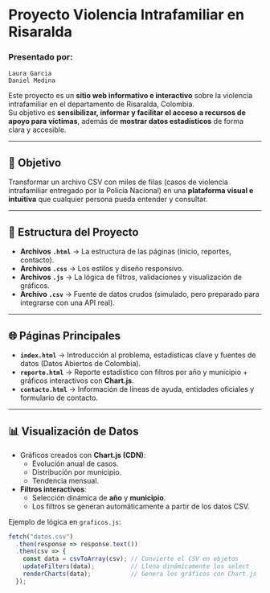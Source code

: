 # Proyecto Violencia Intrafamiliar en Risaralda

### Presentado por:
    Laura Garcia
    Daniel Medina

Este proyecto es un **sitio web informativo e interactivo** sobre la violencia intrafamiliar en el departamento de Risaralda, Colombia.  
Su objetivo es **sensibilizar, informar y facilitar el acceso a recursos de apoyo para víctimas**, además de **mostrar datos estadísticos** de forma clara y accesible.

---

## 🎯 Objetivo
Transformar un archivo CSV con miles de filas (casos de violencia intrafamiliar entregado por la Policía Nacional) en una **plataforma visual e intuitiva** que cualquier persona pueda entender y consultar.

---

## 📂 Estructura del Proyecto
- **Archivos `.html`** → La estructura de las páginas (inicio, reportes, contacto).
- **Archivos `.css`** → Los estilos y diseño responsivo.
- **Archivos `.js`** → La lógica de filtros, validaciones y visualización de gráficos.
- **Archivo `.csv`** → Fuente de datos crudos (simulado, pero preparado para integrarse con una API real).

---

## 🌐 Páginas Principales
- **`index.html`** → Introducción al problema, estadísticas clave y fuentes de datos (Datos Abiertos de Colombia).
- **`reporte.html`** → Reporte estadístico con filtros por año y municipio + gráficos interactivos con **Chart.js**.
- **`contacto.html`** → Información de líneas de ayuda, entidades oficiales y formulario de contacto.

---

## 📊 Visualización de Datos
- Gráficos creados con **Chart.js (CDN)**:  
  - Evolución anual de casos.  
  - Distribución por municipio.  
  - Tendencia mensual.  
- **Filtros interactivos**:
  - Selección dinámica de **año** y **municipio**.
  - Los filtros se generan automáticamente a partir de los datos CSV.


Ejemplo de lógica en `graficos.js`:
```javascript
fetch("datos.csv")
  .then(response => response.text())
  .then(csv => {
    const data = csvToArray(csv); // Convierte el CSV en objetos
    updateFilters(data);          // Llena dinámicamente los select
    renderCharts(data);           // Genera los gráficos con Chart.js
  });

